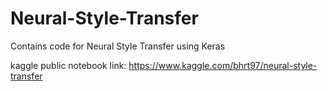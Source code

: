 # Neural-Style-Transfer
Contains code for Neural Style Transfer using Keras

kaggle public notebook link: https://www.kaggle.com/bhrt97/neural-style-transfer

